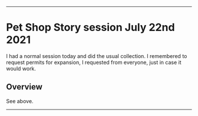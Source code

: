 
***

# Pet Shop Story session July 22nd 2021

I had a normal session today and did the usual collection. I remembered to request permits for expansion, I requested from everyone, just in case it would work. <!-- requested 4 permits for expansion, as it seems only the games default NPC was filling the requests, and I did an extra 3 out of habit. !-->

## Overview

See above.

***
